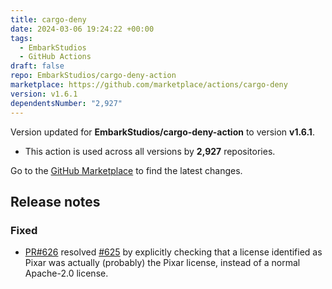 ```yaml
---
title: cargo-deny
date: 2024-03-06 19:24:22 +00:00
tags:
  - EmbarkStudios
  - GitHub Actions
draft: false
repo: EmbarkStudios/cargo-deny-action
marketplace: https://github.com/marketplace/actions/cargo-deny
version: v1.6.1
dependentsNumber: "2,927"
---
```



Version updated for **EmbarkStudios/cargo-deny-action** to version **v1.6.1**.
- This action is used across all versions by **2,927** repositories.

Go to the [GitHub Marketplace](https://github.com/marketplace/actions/cargo-deny) to find the latest changes.

## Release notes

### Fixed
- [PR#626](https://github.com/EmbarkStudios/cargo-deny/pull/626) resolved [#625](https://github.com/EmbarkStudios/cargo-deny/issues/625) by explicitly checking that a license identified as Pixar was actually (probably) the Pixar license, instead of a normal Apache-2.0 license.
